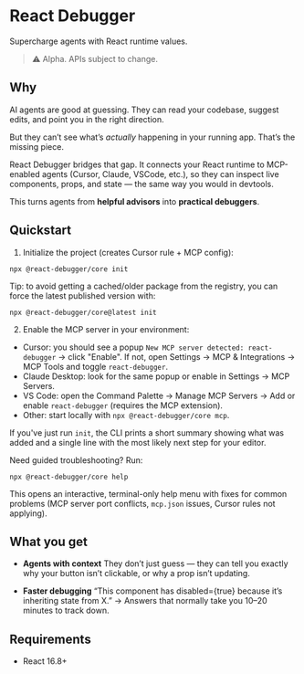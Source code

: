 # React Debugger

Supercharge agents with React runtime values.

> ⚠️ Alpha. APIs subject to change.

## Why

AI agents are good at guessing. They can read your codebase, suggest edits, and point you in the right direction.

But they can’t see what’s _actually_ happening in your running app. That’s the missing piece.

React Debugger bridges that gap. It connects your React runtime to MCP-enabled agents (Cursor, Claude, VSCode, etc.), so they can inspect live components, props, and state — the same way you would in devtools.

This turns agents from **helpful advisors** into **practical debuggers**.

## Quickstart

1. Initialize the project (creates Cursor rule + MCP config):

```
npx @react-debugger/core init
```

Tip: to avoid getting a cached/older package from the registry, you can force the latest published version with:

```
npx @react-debugger/core@latest init
```

2. Enable the MCP server in your environment:

- Cursor: you should see a popup `New MCP server detected: react-debugger` → click "Enable". If not, open Settings → MCP & Integrations → MCP Tools and toggle `react-debugger`.
- Claude Desktop: look for the same popup or enable in Settings → MCP Servers.
- VS Code: open the Command Palette → Manage MCP Servers → Add or enable `react-debugger` (requires the MCP extension).
- Other: start locally with `npx @react-debugger/core mcp`.

If you've just run `init`, the CLI prints a short summary showing what was added and a single line with the most likely next step for your editor.

Need guided troubleshooting? Run:

```
npx @react-debugger/core help
```

This opens an interactive, terminal-only help menu with fixes for common problems (MCP server port conflicts, `mcp.json` issues, Cursor rules not applying).

## What you get

- **Agents with context**
  They don’t just guess — they can tell you exactly why your button isn’t clickable, or why a prop isn’t updating.

- **Faster debugging**
  “This component has disabled={true} because it’s inheriting state from X.” → Answers that normally take you 10–20 minutes to track down.

## Requirements

- React 16.8+
